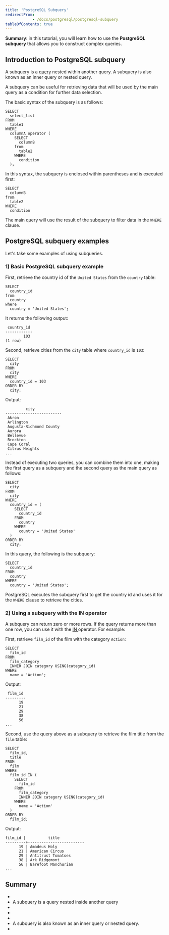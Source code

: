 ```yaml
---
title: 'PostgreSQL Subquery'
redirectFrom: 
            - /docs/postgresql/postgresql-subquery
tableOfContents: true
---
```



**Summary**: in this tutorial, you will learn how to use the **PostgreSQL subquery** that allows you to construct complex queries.





## Introduction to PostgreSQL subquery





A subquery is a [query](/docs/postgresql/postgresql-select) nested within another query. A subquery is also known as an inner query or nested query.





A subquery can be useful for retrieving data that will be used by the main query as a condition for further data selection.





The basic syntax of the subquery is as follows:





```
SELECT
  select_list
FROM
  table1
WHERE
  columnA operator (
    SELECT
      columnB
    from
      table2
    WHERE
      condition
  );
```





In this syntax, the subquery is enclosed within parentheses and is executed first:





```
SELECT
  columnB
from
  table2
WHERE
  condition
```





The main query will use the result of the subquery to filter data in the `WHERE` clause.





## PostgreSQL subquery examples





Let's take some examples of using subqueries.





### 1) Basic PostgreSQL subquery example





First, retrieve the country id of the `United States` from the `country` table:





```
SELECT
  country_id
from
  country
where
  country = 'United States';
```





It returns the following output:





```
 country_id
------------
        103
(1 row)
```





Second, retrieve cities from the `city` table where `country_id` is `103`:





```
SELECT
  city
FROM
  city
WHERE
  country_id = 103
ORDER BY
  city;
```





Output:





```
         city
-------------------------
 Akron
 Arlington
 Augusta-Richmond County
 Aurora
 Bellevue
 Brockton
 Cape Coral
 Citrus Heights
...
```





Instead of executing two queries, you can combine them into one, making the first query as a subquery and the second query as the main query as follows:





```
SELECT
  city
FROM
  city
WHERE
  country_id = (
    SELECT
      country_id
    FROM
      country
    WHERE
      country = 'United States'
  )
ORDER BY
  city;
```





In this query, the following is the subquery:





```
SELECT
  country_id
FROM
  country
WHERE
  country = 'United States';
```





PostgreSQL executes the subquery first to get the country id and uses it for the `WHERE` clause to retrieve the cities.





### 2) Using a subquery with the IN operator





A subquery can return zero or more rows. If the query returns more than one row, you can use it with the [IN ](/docs/postgresql/postgresql-in "PostgreSQL IN")operator. For example:





First, retrieve `film_id` of the film with the category `Action`:





```
SELECT
  film_id
FROM
  film_category
  INNER JOIN category USING(category_id)
WHERE
  name = 'Action';
```





Output:





```
 film_id
---------
      19
      21
      29
      38
      56
...
```





Second, use the query above as a subquery to retrieve the film title from the `film` table:





```
SELECT
  film_id,
  title
FROM
  film
WHERE
  film_id IN (
    SELECT
      film_id
    FROM
      film_category
      INNER JOIN category USING(category_id)
    WHERE
      name = 'Action'
  )
ORDER BY
  film_id;
```





Output:





```
film_id |          title
---------+-------------------------
      19 | Amadeus Holy
      21 | American Circus
      29 | Antitrust Tomatoes
      38 | Ark Ridgemont
      56 | Barefoot Manchurian
...
```





## Summary





- 
- A subquery is a query nested inside another query
- 
-
- 
- A subquery is also known as an inner query or nested query.
- 


